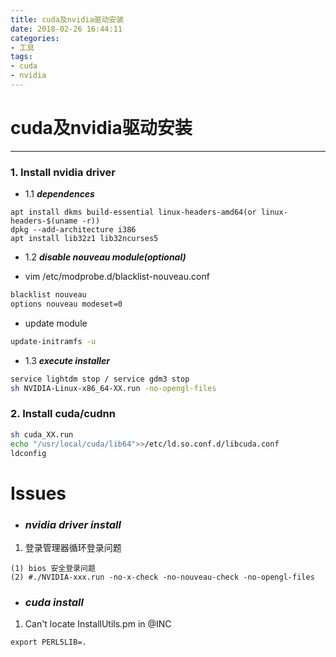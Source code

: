 ```yaml
---
title: cuda及nvidia驱动安装
date: 2018-02-26 16:44:11
categories:
- 工具
tags:
- cuda
- nvidia
---
```


# cuda及nvidia驱动安装

---
### 1. Install nvidia driver

- 1.1 ***dependences***

```
apt install dkms build-essential linux-headers-amd64(or linux-headers-$(uname -r))
dpkg --add-architecture i386
apt install lib32z1 lib32ncurses5
```

- 1.2 ***disable nouveau module(optional)***

+ vim /etc/modprobe.d/blacklist-nouveau.conf

```sh
blacklist nouveau
options nouveau modeset=0
```
+ update module

```sh
update-initramfs -u
```
- 1.3 ***execute installer***

```sh
service lightdm stop / service gdm3 stop
sh NVIDIA-Linux-x86_64-XX.run -no-opengl-files
```

### 2. Install cuda/cudnn

```sh
sh cuda_XX.run
echo "/usr/local/cuda/lib64">>/etc/ld.so.conf.d/libcuda.conf
ldconfig
```
# Issues #

+ ### *nvidia driver install*

1. 登录管理器循环登录问题

```
(1) bios 安全登录问题
(2) #./NVIDIA-xxx.run -no-x-check -no-nouveau-check -no-opengl-files
``` 

+ ### *cuda install*

1. Can't locate InstallUtils.pm in @INC
```
export PERL5LIB=.
```

